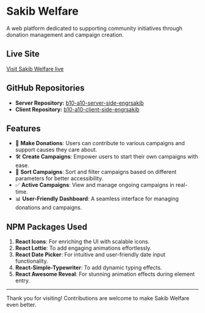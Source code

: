 # Sakib Welfare

A web platform dedicated to supporting community initiatives through donation management and campaign creation.

## Live Site
[Visit Sakib Welfare live](https://sakib-welfare-champine.netlify.app/)

## GitHub Repositories
- **Server Repository:** [b10-a10-server-side-engrsakib](https://github.com/engrsakib/sakib-welfare-champine-server-side)
- **Client Repository:** [b10-a10-client-side-engrsakib](https://github.com/engrsakib/sakib-welfare-champine-client-side)

## Features
- 🌟 **Make Donations**: Users can contribute to various campaigns and support causes they care about.  
- 🛠 **Create Campaigns**: Empower users to start their own campaigns with ease.  
- 🔎 **Sort Campaigns**: Sort and filter campaigns based on different parameters for better accessibility.  
- ✅ **Active Campaigns**: View and manage ongoing campaigns in real-time.  
- 📊 **User-Friendly Dashboard**: A seamless interface for managing donations and campaigns.

## NPM Packages Used
1. **React Icons**: For enriching the UI with scalable icons.  
2. **React Lottie**: To add engaging animations effortlessly.  
3. **React Date Picker**: For intuitive and user-friendly date input functionality.  
4. **React-Simple-Typewriter**: To add dynamic typing effects.  
5. **React Awesome Reveal**: For stunning animation effects during element entry.  

---

Thank you for visiting! Contributions are welcome to make Sakib Welfare even better.
